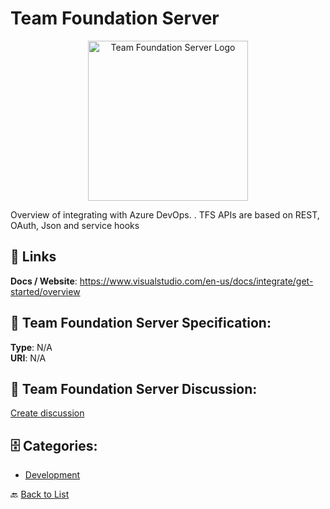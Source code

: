 # Team Foundation Server
<p align="center">
    <img width="256" src="https://raw.githubusercontent.com/apis-list/apis-list/main/apis/team-foundation-server/logo_256x256.png" alt="Team Foundation Server Logo"/>
</p>

Overview of integrating with Azure DevOps. . TFS APIs are based on REST, OAuth, Json and service hooks

##  🔗 Links
**Docs / Website**: https://www.visualstudio.com/en-us/docs/integrate/get-started/overview

## 🧬 Team Foundation Server Specification:
**Type**: N/A  
**URI**: N/A

## 💬 Team Foundation Server Discussion:
[Create discussion](https://github.com/apis-list/apis-list/discussions/new)

## 🗄️ Categories:
- [Development](https://github.com/apis-list/apis-list#development-)




🔙 [Back to List](https://github.com/apis-list/apis-list)

